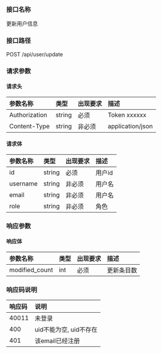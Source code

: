 ### 接口名称
更新用户信息

### 接口路径
POST /api/user/update

### 请求参数

#### 请求头

参数名称      | 类型   | 出现要求 | 描述
:-------------|:-------|:-------|:----------------
Authorization | string | 必须     | Token xxxxxx
Content-Type  | string | 非必须   | application/json

#### 请求体

参数名称 | 类型   | 出现要求 | 描述
:--------|:-------|:-------|:----
id       | string | 必须     | 用户id
username | string | 非必须   | 用户名
email    | string | 非必须   | 用户名
role     | string | 非必须   | 角色

### 响应参数

#### 响应体

参数名称      | 类型 | 出现要求 | 描述
:-------------|:-----|:-------|:-----
modified_count | int  | 必须     | 更新条目数

### 响应码说明

响应码 | 说明
:------|:----------------
40011  | 未登录
400    | uid不能为空, uid不存在
401    | 该email已经注册
